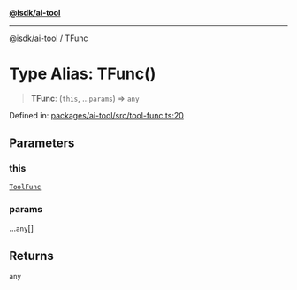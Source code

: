 [**@isdk/ai-tool**](../README.md)

***

[@isdk/ai-tool](../globals.md) / TFunc

# Type Alias: TFunc()

> **TFunc**: (`this`, ...`params`) => `any`

Defined in: [packages/ai-tool/src/tool-func.ts:20](https://github.com/isdk/ai-tool.js/blob/c084189f913fb955b91b492de68bd07ce78f8c82/src/tool-func.ts#L20)

## Parameters

### this

[`ToolFunc`](../classes/ToolFunc.md)

### params

...`any`[]

## Returns

`any`

